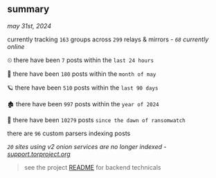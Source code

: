 
## summary
_may 31st, 2024_

currently tracking `163` groups across `299` relays & mirrors - _`68` currently online_

⏲ there have been `7` posts within the `last 24 hours`

🦈 there have been `180` posts within the `month of may`

🪐 there have been `510` posts within the `last 90 days`

🏚 there have been `997` posts within the `year of 2024`

🦕 there have been `10279` posts `since the dawn of ransomwatch`

there are `96` custom parsers indexing posts

_`20` sites using v2 onion services are no longer indexed - [support.torproject.org](https://support.torproject.org/onionservices/v2-deprecation/)_

> see the project [README](https://github.com/joshhighet/ransomwatch#ransomwatch--) for backend technicals
